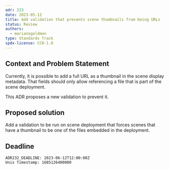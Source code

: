 ```yaml
---
adr: 233
date: 2023-05-12
title: Add validation that prevents scene thumbnails from being URLs
status: Review
authors:
  - marianogoldman
type: Standards Track
spdx-license: CC0-1.0
---
```


## Context and Problem Statement

Currently, it is possible to add a full URL as a thumbnail in the scene 
display metadata. That fields should only allow referencing a file that is 
part of the scene deployment.

This ADR proposes a new validation to prevent it.

## Proposed solution

Add a validation to be run on scene deployment that forces scenes that have 
a thumbnail to be one of the files embedded in the deployment.

## Deadline

    ADR232_DEADLINE: 2023-06-12T12:00:00Z
    Unix Timestamp: 1685126400000
